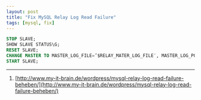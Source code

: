 ```yaml
---
layout: post
title: "Fix MySQL Relay Log Read Failure"
tags: [mysql, fix]
---
```


```sql
STOP SLAVE;
SHOW SLAVE STATUS\G;
RESET SLAVE;
CHANGE MASTER TO MASTER_LOG_FILE=’$RELAY_MATER_LOG_FILE′, MASTER_LOG_POS=$EXEC_MASTER_LOG_POS;
START SLAVE;
```

---
1. [http://www.my-it-brain.de/wordpress/mysql-relay-log-read-failure-beheben/](http://www.my-it-brain.de/wordpress/mysql-relay-log-read-failure-beheben/)
